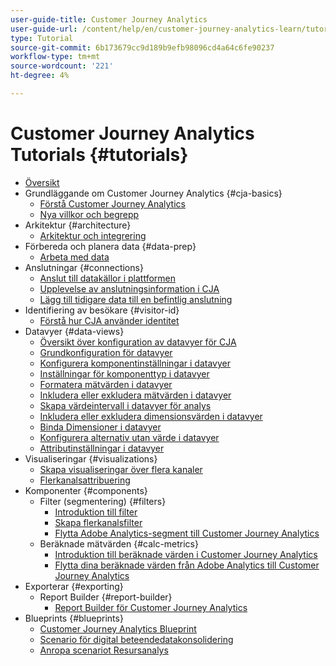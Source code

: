 ```yaml
---
user-guide-title: Customer Journey Analytics
user-guide-url: /content/help/en/customer-journey-analytics-learn/tutorials/overview.html
type: Tutorial
source-git-commit: 6b173679cc9d189b9efb98096cd4a64c6fe90237
workflow-type: tm+mt
source-wordcount: '221'
ht-degree: 4%

---
```



# Customer Journey Analytics Tutorials {#tutorials}

+ [Översikt](overview.md)
+ Grundläggande om Customer Journey Analytics {#cja-basics}
   + [Förstå Customer Journey Analytics](cja-basics/understanding-customer-journey-analytics.md)
   + [Nya villkor och begrepp](cja-basics/new-terms-and-concepts-in-cja.md)
+ Arkitektur {#architecture}
   + [Arkitektur och integrering](architecture/architecture-and-integrations-of-cja.md)
+ Förbereda och planera data {#data-prep}
   + [Arbeta med data](data-prep/working-with-data-in-cja.md)
+ Anslutningar {#connections}
   + [Anslut till datakällor i plattformen](connections/connecting-customer-journey-analytics-to-data-sources-in-platform.md)
   + [Upplevelse av anslutningsinformation i CJA](connections/connections-details-experience-in-cja.md)
   + [Lägg till tidigare data till en befintlig anslutning](connections/add-past-data-to-an-existing-connection-in-cja.md)
+ Identifiering av besökare {#visitor-id}
   + [Förstå hur CJA använder identitet](visitor-id/understanding-how-customer-journey-analytics-uses-identity.md)
+ Datavyer {#data-views}
   + [Översikt över konfiguration av datavyer för CJA](data-views/overview-of-configuring-data-views-for-cja.md)
   + [Grundkonfiguration för datavyer](data-views/basic-configuration-for-data-views.md)
   + [Konfigurera komponentinställningar i datavyer](data-views/configuring-component-settings-in-data-views.md)
   + [Inställningar för komponenttyp i datavyer](data-views/component-type-settings-in-data-views.md)
   + [Formatera mätvärden i datavyer](data-views/formatting-metrics-in-data-views.md)
   + [Inkludera eller exkludera mätvärden i datavyer](data-views/include-or-exclude-metric-values-in-data-views.md)
   + [Skapa värdeintervall i datavyer för analys](data-views/creating-value-buckets-in-data-views-for-analysis.md)
   + [Inkludera eller exkludera dimensionsvärden i datavyer](data-views/include-or-exclude-dimension-values-in-data-views.md)
   + [Binda Dimensioner i datavyer](data-views/binding-dimensions-in-data-views.md)
   + [Konfigurera alternativ utan värde i datavyer](data-views/configure-no-value-options-in-data-views.md)
   + [Attributinställningar i datavyer](data-views/attribution-settings-in-data-views.md)
+ Visualiseringar {#visualizations}
   + [Skapa visualiseringar över flera kanaler](visualizations/creating-cross-channel-visualizations-in-customer-journey-analytics.md)
   + [Flerkanalsattribuering](visualizations/cross-channel-attribution-in-customer-journey-analytics.md)
+ Komponenter {#components}
   + Filter (segmentering) {#filters}
      + [Introduktion till filter](components/filters/introduction-to-filters-in-cja.md)
      + [Skapa flerkanalsfilter](components/filters/creating-cross-channel-filters-in-customer-journey-analytics.md)
      + [Flytta Adobe Analytics-segment till Customer Journey Analytics](components/filters/moving-adobe-analytics-segments-to-customer-journey-analytics.md)
   + Beräknade mätvärden {#calc-metrics}
      + [Introduktion till beräknade värden i Customer Journey Analytics](components/calc-metrics/introduction-to-calculated-metrics-in-customer-journey-analytics.md)
      + [Flytta dina beräknade värden från Adobe Analytics till Customer Journey Analytics](components/calc-metrics/moving-your-calculated-metrics-from-adobe-analytics-to-customer-journey-analytics.md)
+ Exporterar {#exporting}
   + Report Builder {#report-builder}
      + [Report Builder för Customer Journey Analytics](exporting/report-builder/report-builder-for-customer-journey-analytics.md)
+ Blueprints {#blueprints}
   + [Customer Journey Analytics Blueprint](https://experienceleague.adobe.com/docs/blueprints-learn/architecture/customer-journey-analytics/overview.html)
   + [Scenario för digital beteendedatakonsolidering](https://experienceleague.adobe.com/docs/blueprints-learn/architecture/customer-journey-analytics/digital-behavioral-data-consolidation.html)
   + [Anropa scenariot Resursanalys](https://experienceleague.adobe.com/docs/blueprints-learn/architecture/customer-journey-analytics/call-deflect.html?lang=en#customer-journey-analytics)

